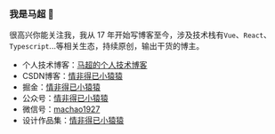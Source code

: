 ### 我是马超 👋

很高兴你能关注我，我从 17 年开始写博客至今，涉及技术栈有`Vue`、`React`、`Typescript`...等相关生态，持续原创，输出干货的博主。

- 个人技术博客：[马超的个人技术博客](https://machao07.github.io/)
- CSDN博客：[情非得已小猿猿](https://blog.csdn.net/weixin_43924228)
- 掘金：[情非得已小猿猿](https://juejin.cn/user/1337486669527096)
- 公众号：[情非得已小猿猿](https://machao07.github.io/img/official_account.jpg)
- 微信号：[machao1927](https://machao07.github.io/img/wechat.jpg)
- 设计作品集：[情非得已小猿猿](https://machao07.zcool.com.cn/)
